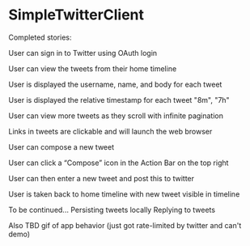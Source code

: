 # SimpleTwitterClient

Completed stories:

User can sign in to Twitter using OAuth login

User can view the tweets from their home timeline

User is displayed the username, name, and body for each tweet

User is displayed the relative timestamp for each tweet "8m", "7h"

User can view more tweets as they scroll with infinite pagination

Links in tweets are clickable and will launch the web browser

User can compose a new tweet

User can click a “Compose” icon in the Action Bar on the top right

User can then enter a new tweet and post this to twitter

User is taken back to home timeline with new tweet visible in timeline

To be continued...
Persisting tweets locally
Replying to tweets

Also TBD gif of app behavior (just got rate-limited by twitter and can't demo)

